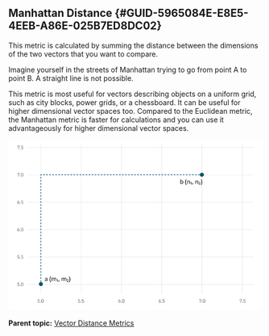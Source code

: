 ## Manhattan Distance {#GUID-5965084E-E8E5-4EEB-A86E-025B7ED8DC02}

This metric is calculated by summing the distance between the dimensions of the two vectors that you want to compare.

Imagine yourself in the streets of Manhattan trying to go from point A to point B. A straight line is not possible.

This metric is most useful for vectors describing objects on a uniform grid, such as city blocks, power grids, or a chessboard. It can be useful for higher dimensional vector spaces too. Compared to the Euclidean metric, the Manhattan metric is faster for calculations and you can use it advantageously for higher dimensional vector spaces.

  


![Description of manhattan_similarity2.png follows](img/manhattan_similarity2.png)  


  


**Parent topic:** [Vector Distance Metrics](vector-distance-metrics.md)
